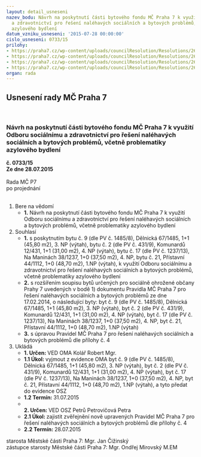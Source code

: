 ```yaml
---
layout: detail_usneseni
nazev_bodu: Návrh na poskytnutí části bytového fondu MČ Praha 7 k využití Odboru sociálnímu
  a zdravotnictví pro řešení naléhavých sociálních a bytových problémů, včetně problematiky
  azylového bydlení
datum_vzniku_usneseni: '2015-07-28 00:00:00'
cislo_usneseni: 0733/15
prilohy:
- https://praha7.cz/wp-content/uploads/councilResolution/Resolutions/26116/48-15-priloha_01_bytyosz.doc
- https://praha7.cz/wp-content/uploads/councilResolution/Resolutions/26116/48-15-priloha_02_bytyosz.pdf
- https://praha7.cz/wp-content/uploads/councilResolution/Resolutions/26116/48-15-priloha_03_bytyosz.doc
- https://praha7.cz/wp-content/uploads/councilResolution/Resolutions/26116/48-15-priloha_04_846.doc
organ: rada
---
```

<div id="ucUsn_pList" class="usn">
	<span><h2>Usnesení rady MČ Praha 7 </h2>
<br></span><div class="standBody">
<span><h3>Návrh na poskytnutí části bytového fondu MČ Praha 7 k využití Odboru sociálnímu a zdravotnictví pro řešení naléhavých sociálních a bytových problémů, včetně problematiky azylového bydlení</h3></span><div class="center">
		<strong>č. 0733/15</strong><br>
	</div>
<div class="center">
		<strong>Ze dne 28.07.2015</strong><br><br>
	</div>Rada MČ P7<br> po projednání<br><br><ol>
<li>Bere na vědomí<ul><li>
<strong>1.</strong> Návrh na poskytnutí části bytového fondu MČ Praha 7 k využití Odboru sociálnímu a zdravotnictví pro řešení naléhavých sociálních a bytových problémů, včetně problematiky azylového bydlení</li></ul>
</li>
<li>Souhlasí<ul>
<li>
<strong>1.</strong> s poskytnutím bytu č. 9 (dle PV č. 1485/8), Dělnická 67/1485, 1+1 (45,80 m2), 3. NP (výtah), bytu č. 2 (dle PV č. 431/9), Komunardů 12/431, 1+1 (31,00 m2), 4. NP (výtah), bytu č. 17 (dle PV č. 1237/13), Na Maninách 38/1237, 1+0 (37,50 m2), 4. NP, bytu č. 21, Přístavní 44/1112, 1+0 (48,70 m2), 1.NP (výtah), k využití Odboru sociálnímu a zdravotnictví pro řešení naléhavých sociálních a bytových problémů, včetně problematiky azylového bydlení</li>
<li>
<strong>2.</strong> s rozšířením soupisu bytů určených pro sociálně ohrožené občany Prahy 7 uvedených v bodě 1) dokumentu Pravidla MČ Praha 7 pro řešení naléhavých sociálních a bytových problémů ze dne 17.02.2014, o následující byty: byt č. 9 (dle PV č. 1485/8), Dělnická 67/1485, 1+1 (45,80 m2), 3. NP (výtah), byt č. 2 (dle PV č. 431/9), Komunardů 12/431, 1+1 (31,00 m2), 4. NP (výtah), byt č. 17 (dle PV č. 1237/13), Na Maninách 38/1237, 1+0 (37,50 m2), 4. NP, byt č. 21, Přístavní 44/1112, 1+0 (48,70 m2), 1.NP (výtah)</li>
<li>
<strong>3.</strong> s úpravou Pravidel MČ Praha 7 pro řešení naléhavých sociálních a bytových problémů dle přílohy č. 4      </li>
</ul>
</li>
<li>Ukládá<ul>
<li>
<strong>1. Určen: </strong>VED OMA Kolář Robert Mgr.</li>
<li>
<strong>1.1 Úkol: </strong>vyjmout z evidence OMA byt č. 9 (dle PV č. 1485/8), Dělnická 67/1485, 1+1 (45,80 m2), 3. NP (výtah), byt č. 2 (dle PV č. 431/9), Komunardů 12/431, 1+1 (31,00 m2), 4. NP (výtah), byt č. 17 (dle PV č. 1237/13),  Na Maninách 38/1237, 1+0 (37,50 m2), 4. NP, byt č. 21, Přístavní 44/1112, 1+0 (48,70 m2), 1.NP (výtah), a tyto předat do evidence OSZ</li>
<li>
<strong>1.2 Termín: </strong>31.07.2015</li>
<li>
<strong><br>2. Určen: </strong>VED OSZ Petrů Petrovičová Petra</li>
<li>
<strong>2.1 Úkol: </strong>zajistit zvěřejnění nově upravených Pravidel MČ Praha 7 pro řešení naléhavých sociálních a bytových problémů dle přílohy č. 4 </li>
<li>
<strong>2.2 Termín: </strong>28.07.2015</li>
</ul>
</li>
</ol>starosta Městské části Praha 7: Mgr. Jan Čižinský<br>zástupce starosty Městské části Praha 7: Mgr. Ondřej Mirovský M.EM 
</div>
</div>